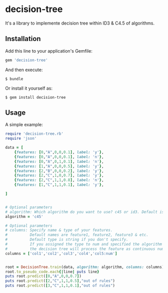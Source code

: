 # decision-tree
It's a library to implemente decision tree within ID3 & C4.5 of algorithms.


## Installation

Add this line to your application's Gemfile:

```ruby
gem 'decision-tree'
```

And then execute:

    $ bundle

Or install it yourself as:

    $ gem install decision-tree

## Usage

A simple example:

```ruby
require 'decision-tree.rb'
require 'json'

data = [
    {features: [0,"A",0,0,0.1], label: 'y'},
    {features: [0,"A",0,0,0.1], label: 'n'},
    {features: [0,"A",0,1,0.1], label: 'n'},
    {features: [1,"A",0,0,0.5], label: 'y'},
    {features: [2,"B",0,0,0.2], label: 'y'},
    {features: [2,"C",1,0,0.7], label: 'y'},
    {features: [2,"C",1,1,0.8], label: 'n'},
    {features: [1,"C",1,1,0.1], label: 'y'},

]


# Optional parameters
# algorithm: Which algorithm do you want to use? c45 or id3. Default is c45
algorithm = 'c45'

# Optional parameters
# columns: Specify name & type of your features.
#          Default names are feature1, feature2, feature3 & etc.
#          Default type is string if you don't specify.
#          If you assigned the type to num and specified the algorithm to c45,
#          the decision tree will process the feature as continuous numbers.
columns = ['col1','col2','col3','col4','col5:num']


root = DecisionTree.train(data, algorithm: algorithm, columns: columns)
root.to_pseudo_code.each{|line| puts line}
puts root.predict([0,"A",0,0,0.7])
puts root.predict([2,"C",1,1,0.5],"out of rules")
puts root.predict([3,"C",1,1,0.1],"out of rules")
```
